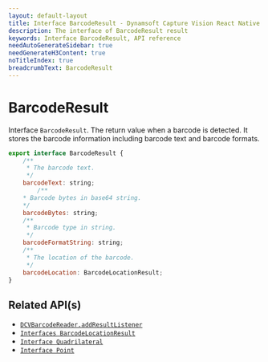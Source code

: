 ```yaml
---
layout: default-layout
title: Interface BarcodeResult - Dynamsoft Capture Vision React Native Edition
description: The interface of BarcodeResult result
keywords: Interface BarcodeResult, API reference
needAutoGenerateSidebar: true
needGenerateH3Content: true
noTitleIndex: true
breadcrumbText: BarcodeResult
---
```


# BarcodeResult

Interface `BarcodeResult`. The return value when a barcode is detected. It stores the barcode information including barcode text and barcode formats.

```js
export interface BarcodeResult {
    /**
     * The barcode text.
     */
    barcodeText: string;
        /**
    * Barcode bytes in base64 string.
    */
    barcodeBytes: string;
    /**
     * Barcode type in string.
     */
    barcodeFormatString: string;
    /**
     * The location of the barcode.
     */
    barcodeLocation: BarcodeLocationResult;
}
```

## Related API(s)

- [`DCVBarcodeReader.addResultListener`](barcode-reader.md#addresultlistener)
- [`Interfaces BarcodeLocationResult`](interface-barcode-location-result.md)
- [`Interface Quadrilateral`](interface-quadrilateral.md)
- [`Interface Point`](interface-point.md)
